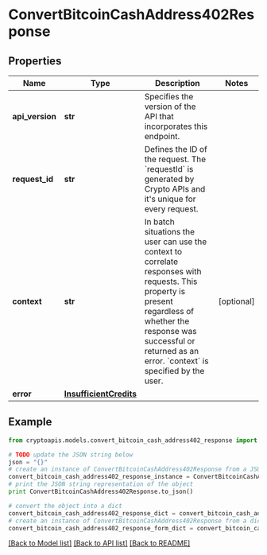 # ConvertBitcoinCashAddress402Response


## Properties
Name | Type | Description | Notes
------------ | ------------- | ------------- | -------------
**api_version** | **str** | Specifies the version of the API that incorporates this endpoint. | 
**request_id** | **str** | Defines the ID of the request. The &#x60;requestId&#x60; is generated by Crypto APIs and it&#39;s unique for every request. | 
**context** | **str** | In batch situations the user can use the context to correlate responses with requests. This property is present regardless of whether the response was successful or returned as an error. &#x60;context&#x60; is specified by the user. | [optional] 
**error** | [**InsufficientCredits**](InsufficientCredits.md) |  | 

## Example

```python
from cryptoapis.models.convert_bitcoin_cash_address402_response import ConvertBitcoinCashAddress402Response

# TODO update the JSON string below
json = "{}"
# create an instance of ConvertBitcoinCashAddress402Response from a JSON string
convert_bitcoin_cash_address402_response_instance = ConvertBitcoinCashAddress402Response.from_json(json)
# print the JSON string representation of the object
print ConvertBitcoinCashAddress402Response.to_json()

# convert the object into a dict
convert_bitcoin_cash_address402_response_dict = convert_bitcoin_cash_address402_response_instance.to_dict()
# create an instance of ConvertBitcoinCashAddress402Response from a dict
convert_bitcoin_cash_address402_response_form_dict = convert_bitcoin_cash_address402_response.from_dict(convert_bitcoin_cash_address402_response_dict)
```
[[Back to Model list]](../README.md#documentation-for-models) [[Back to API list]](../README.md#documentation-for-api-endpoints) [[Back to README]](../README.md)


